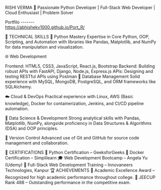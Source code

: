 RISHI VERMA
🚀 Passionate Python Developer | Full-Stack Web Developer | Cloud Enthusiast | Problem Solver

Portfilo -------    
https://abhishekv1000.github.io/Port_R/

🔧 TECHNICAL SKILLS
🐍 Python Mastery
Expertise in Core Python, OOP, Scripting, and Automation with libraries like Pandas, Matplotlib, and NumPy for data manipulation and visualization.

🌐 Web Development

Frontend: HTML5, CSS3, JavaScript, React.js, Bootstrap
Backend: Building robust APIs with FastAPI, Django, Node.js, Express.js
APIs: Designing and testing RESTful APIs using Postman
💾 Database Management
Solid experience with MySQL, MongoDB, PostgreSQL, and ORM frameworks like SQLAlchemy.

☁️ Cloud & DevOps
Practical experience with Linux, AWS (Basic knowledge), Docker for containerization, Jenkins, and CI/CD pipeline automation.

🧠 Data Science & Development
Strong analytical skills with Pandas, Matplotlib, NumPy, alongside proficiency in Data Structures & Algorithms (DSA) and OOP principles.

🔧 Version Control
Advanced use of Git and GitHub for source code management and collaboration.

📜 CERTIFICATIONS
🏅 Python Certification – GeeksforGeeks
🚢 Docker Certification – Simplilearn
🎓 Web Development Bootcamp – Angela Yu (Udemy)
🏫 Full-Stack Web Development Training – Innovaneers Technologies, Kanpur
🏆 ACHIEVEMENTS
🏅 Academic Excellence Award – Recognized for high academic performance throughout college.
🎯 JEECUP Rank 488 – Outstanding performance in the competitive exam.
